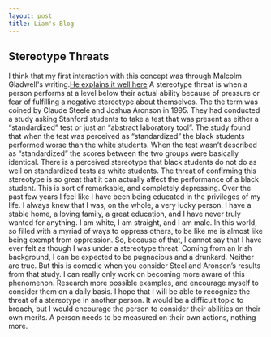 ```yaml
---
layout: post
title: Liam's Blog
---
```

## Stereotype Threats
I think that my first interaction with this concept was through Malcolm Gladwell's writing.[He explains it well here](http://gladwell.com/the-art-of-failure/)
A stereotype threat is when a person performs at a level below their actual ability because of pressure or fear of fulfilling a  negative stereotype about themselves. The the term was coined by Claude Steele and Joshua Aronson in 1995. They had conducted a study asking Stanford students to take a test that was present as either a “standardized” test or just an “abstract laboratory tool”. The study found that when the test was perceived as “standardized” the black students performed worse than the white students. When the test wasn’t described as “standardized” the scores between the two groups were basically identical.
There is a perceived stereotype that black students do not do as well on standardized tests as white students. The threat of confirming this stereotype is so great that it can actually affect the performance of a black student.
This is sort of remarkable, and completely depressing.
Over the past few years I feel like I have been being educated in the privileges of my life. I always knew that I was, on the whole, a very lucky person. I have a stable home, a loving family, a great education, and I have never truly wanted for anything. I am white, I am straight, and I am male.
In this world, so filled with a myriad of ways to oppress others, to be like me is almost like being exempt from oppression.
So, because of that, I cannot say that I have ever felt as though I was under a stereotype threat.
Coming from an Irish background, I can be expected to be pugnacious and a drunkard. Neither are true. But this is comedic when you consider Steel and Aronson’s results from that study.
I can really only work on becoming more aware of this phenomenon. Research more possible examples, and encourage myself to consider them on a daily basis. I hope that I will be able to recognize the threat of a stereotype in another person. It would be a difficult topic to broach, but I would encourage the person to consider their abilities on their own merits. A person needs to be measured on their own actions, nothing more.
